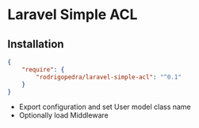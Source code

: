 # Laravel Simple ACL

## Installation

```JSON
{
    "require": {
        "rodrigopedra/laravel-simple-acl": "^0.1"
    }
}
```

- Export configuration and set User model class name
- Optionally load Middleware
